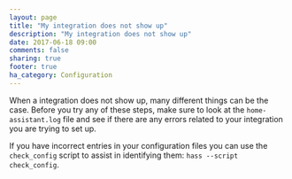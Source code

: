 ```yaml
---
layout: page
title: "My integration does not show up"
description: "My integration does not show up"
date: 2017-06-18 09:00
comments: false
sharing: true
footer: true
ha_category: Configuration
---
```


When a integration does not show up, many different things can be the case. Before you try any of these steps, make sure to look at the `home-assistant.log` file and see if there are any errors related to your integration you are trying to set up.

If you have incorrect entries in your configuration files you can use the `check_config` script to assist in identifying them: `hass --script check_config`.
